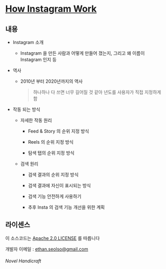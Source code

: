 # [How Instagram Work](https://novelier-webbelier.github.io/instagram-algorithm/html/index.html)

## 내용

- Instagram 소개

  + Instagram 을 만든 사람과 어떻게 만들어 졌는지, 그리고 왜 이름이 Instagram 인지 등

- 역사

  + 2010년 부터 2020년까지의 역사

    > 하나하나 다 쓰면 너무 길어질 것 같아 년도를 사용자가 직접 지정하게 함

- 작동 되는 방식

  + 자세한 작동 원리

    * Feed & Story 의 순위 지정 방식

    * Reels 의 순위 지정 방식

    * 탐색 탭의 순위 지정 방식

  + 검색 원리

    * 검색 결과의 순위 지정 방식

    * 검색 결과에 자신이 표시되는 방식

    * 검색 기능 안전하게 사용하기

    * 추후 Insta 의 검색 기능 개선을 위한 계획

## 라이센스

이 소스코드는 [Apache 2.0 LICENSE](LICENSE) 를 따릅니다

개발자 이메일 : ethan.seolso@gmail.com

###### Novel Handicraft
